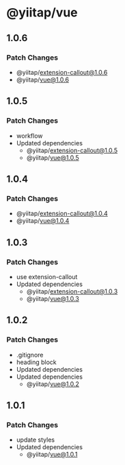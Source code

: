 # @yiitap/vue

## 1.0.6

### Patch Changes

- @yiitap/extension-callout@1.0.6
- @yiitap/vue@1.0.6

## 1.0.5

### Patch Changes

- workflow
- Updated dependencies
  - @yiitap/extension-callout@1.0.5
  - @yiitap/vue@1.0.5

## 1.0.4

### Patch Changes

- @yiitap/extension-callout@1.0.4
- @yiitap/vue@1.0.4

## 1.0.3

### Patch Changes

- use extension-callout
- Updated dependencies
  - @yiitap/extension-callout@1.0.3
  - @yiitap/vue@1.0.3

## 1.0.2

### Patch Changes

- .gitignore
- heading block
- Updated dependencies
- Updated dependencies
  - @yiitap/vue@1.0.2

## 1.0.1

### Patch Changes

- update styles
- Updated dependencies
  - @yiitap/vue@1.0.1
